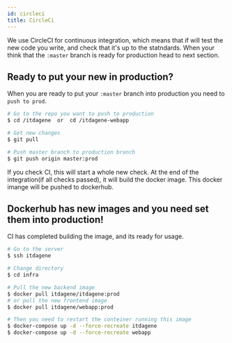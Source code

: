 ```yaml
---
id: circleci
title: CircleCi
---
```


We use CircleCI for continuous integration, which means that if will test the new code you write, and check that it's up to the statndards. When your think that the `:master` branch is ready for production head to next section.

## Ready to put your new in production?
When you are ready to put your `:master` branch into production you need to `push to prod`.
```zsh
# Go to the repo you want to push to production
$ cd /itdagene  or  cd /itdagene-webapp

# Get new changes
$ git pull

# Push master branch to production branch
$ git push origin master:prod
```
If you check CI, this will start a whole new check. At the end of the integration(if all checks passed), it will build the docker image. This docker imange will be pushed to dockerhub.

## Dockerhub has new images and you need set them into production!
CI has completed building the image, and its ready for usage.
```zsh
# Go to the server
$ ssh itdagene

# Change directory
$ cd infra

# Pull the new backend image
$ docker pull itdagene/itdagene:prod
# or pull the new frontend image
$ docker pull itdagene/webapp:prod

# Then you need to restart the conteiner running this image
$ docker-compose up -d --force-recreate itdagene
$ docker-compose up -d --force-recreate webapp
```